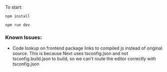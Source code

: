To start:

`npm install`

`npm run dev`

### Known Issues:
- Code lookup on frontend package links to compiled js instead of original source. This is because Next uses tsconfig.json and not tsconfig.build.json to build, so we can't route the editor correctly with tsconfig.json
